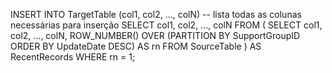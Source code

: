 INSERT INTO TargetTable (col1, col2, ..., colN) -- lista todas as colunas necessárias para inserção
SELECT 
    col1, col2, ..., colN
FROM (
    SELECT 
        col1, col2, ..., colN,
        ROW_NUMBER() OVER (PARTITION BY SupportGroupID ORDER BY UpdateDate DESC) AS rn
    FROM 
        SourceTable
) AS RecentRecords
WHERE rn = 1;